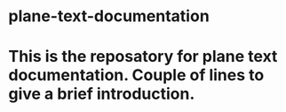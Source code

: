 # plane-text-documentation
# This is the reposatory for plane text documentation. Couple of lines to give a brief introduction.
